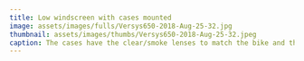 ```yaml
---
title: Low windscreen with cases mounted
image: assets/images/fulls/Versys650-2018-Aug-25-32.jpg
thumbnail: assets/images/thumbs/Versys650-2018-Aug-25-32.jpeg
caption: The cases have the clear/smoke lenses to match the bike and the signal lights. The SWMotech sidecase carrier is quick attached/detached in 2 minutes using a flat blade screw driver.<br><a href="https://fortnine.ca/en/givi-v35-monokey-side-cases-35-litres">1. Givi V35 side cases</a><br><a href="https://www.twistedthrottle.ca/sw-motech-evo-quick-lock-sidecarrier-for-kawasaki-versys-650-07-15-black">2. SW Motech Detachable Side Case Carrier</a><br><a href="https://fortnine.ca/en/givi-v47-monokey-top-case">3. Givi V47 top case</a><br><a href="https://fortnine.ca/en/givi-v35-monokey-side-cases-35-litres">2. Givi V35 side cases</a><br><a href="https://www.twistedthrottle.ca/sw-motech-alu-rack-toprack-kawasaki-versys-650-10-black-for-givi-trax-alu-box-krauser-topcases">4. SW Motech Rear Alu-rack</a>
---
```

